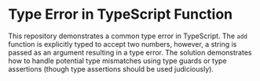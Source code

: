 # Type Error in TypeScript Function
This repository demonstrates a common type error in TypeScript.  The `add` function is explicitly typed to accept two numbers, however, a string is passed as an argument resulting in a type error. The solution demonstrates how to handle potential type mismatches using type guards or type assertions (though type assertions should be used judiciously).